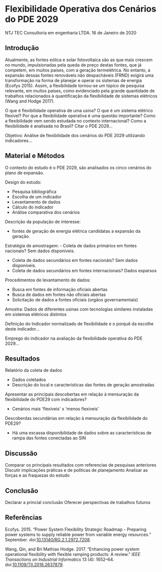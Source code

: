 Flexibilidade Operativa dos Cenários do PDE 2029
================
NTJ TEC Consultoria em engenharia LTDA.
16 de Janeiro de 2020

Introdução
----------

Atualmente, as fontes eólica e solar fotovoltaica são as que mais crescem no mundo, impulsionadas pela queda de preço destas fontes, que já competem, em muitos países, com a geração termelétrica. No entanto, a expansão dessas fontes renováveis não despacháveis (FRND) exigirá uma transformação na forma de planejar e operar os sistemas de energia (Ecofys 2015). Assim, a flexibilidade tornou-se um tópico de pesquisa relevante, em muitos países, como evidenciado pela grande quantidade de trabalhos relacionados à quantificação da flexibilidade de sistemas elétricos (Wang and Hodge 2017).

O que é flexibilidade operativa de uma usina?
O que é um sistema elétrico flexível?
Por que a flexibilidade operativa é uma questão importante?
Como a flexibilidade vem sendo estudada no contexto internacional?
Como a flexibilidade é analisada no Brasil? Citar o PDE 2029...

Objetivo: Análise de flexibilidade dos cenários do PDE 2029 utilizando indicadores...

Material e Métodos
------------------

O contexto do estudo é o PDE 2029, são analisados os cinco cenários do plano de expansão.

Design do estudo:

-   Pesquisa bibliográfica
-   Escolha de um indicador
-   Levantamento de dados
-   Cálculo do indicador
-   Análise comparativa dos cenários

Descrição da população de interesse:
- fontes de geração de energia elétrica candidatas a expansão da geração.

Estratégia de amostragem: - Coleta de dados primários em fontes nacionais? Sem dados disponíveis.
- Coleta de dados secundários em fontes nacionáis? Sem dados disponíveis.
- Coleta de dados secundários em fontes internacionais? Dados esparsos

Procedimentos de levantamento de dados:
- Busca em fontes de informação oficiais abertas
- Busca de dados em fontes não oficiais abertas
- Solicitação de dados a fontes oficiais (orgãos governamentais)

Amostra: Dados de diferentes usinas com tecnologias similares instaladas em sistemas elétricos distintos

Definição do Indicador normalizado de flexibilidade e o porquê da escolhe deste indicador...

Emprego do indicador na avaliação da flexibilidade operativa do PDE 2029...

Resultados
----------

Relatório da coleta de dados
- Dados coletados
- Descrição do local e características das fontes de geração amostradas

Apresentar as principais descobertas em relação à mensuração da flexibilidade do PDE29 com indicadores?
- Cenários mais 'flexíveis' x 'menos flexíveis'

Descoberdas secundárias em relação à mensuração da flexibilidade do PDE29?
- Há uma excassa disponibilidade de dados sobre as características de rampa das fontes conectadas ao SIN

Discussão
---------

Comparar os principais resultados com referencias de pesquisas anteriores Discutir implicações práticas e de políticas de planejamento Analisar as forças e as fraquezas do estudo

Conclusão
---------

Declarar a princial conclusão
Oferecer perspectivas de trabalhos futuros

Referências
-----------

Ecofys. 2015. “Power System Flexibility Strategic Roadmap - Preparing power systems to supply reliable power from variable energy resources.” September. doi:[10.13140/RG.2.1.2972.7208](https://doi.org/10.13140/RG.2.1.2972.7208).

Wang, Qin, and Bri Mathias Hodge. 2017. “Enhancing power system operational flexibility with flexible ramping products: A review.” *IEEE Transactions on Industrial Informatics* 13 (4): 1652–64. doi:[10.1109/TII.2016.2637879](https://doi.org/10.1109/TII.2016.2637879).
